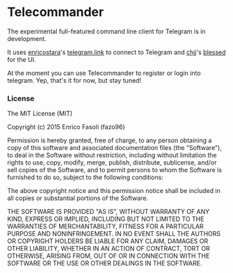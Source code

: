 # Telecommander

The experimental full-featured command line client for Telegram is in development.

It uses [enricostara](http://github.com/enricostara)'s [telegram.link](http://github.com/enricostara/telegram.link) to connect to Telegram and [chjj](http://github.com/chjj)'s [blessed](http://github.com/chjj/blessed) for the UI.

At the moment you can use Telecommander to register or login into telegram. Yep, that's it for now, but stay tuned!

### License

The MIT License (MIT)

Copyright (c) 2015 Enrico Fasoli (fazo96)

Permission is hereby granted, free of charge, to any person obtaining a copy
of this software and associated documentation files (the "Software"), to deal
in the Software without restriction, including without limitation the rights
to use, copy, modify, merge, publish, distribute, sublicense, and/or sell
copies of the Software, and to permit persons to whom the Software is
furnished to do so, subject to the following conditions:

The above copyright notice and this permission notice shall be included in
all copies or substantial portions of the Software.

THE SOFTWARE IS PROVIDED "AS IS", WITHOUT WARRANTY OF ANY KIND, EXPRESS OR
IMPLIED, INCLUDING BUT NOT LIMITED TO THE WARRANTIES OF MERCHANTABILITY,
FITNESS FOR A PARTICULAR PURPOSE AND NONINFRINGEMENT. IN NO EVENT SHALL THE
AUTHORS OR COPYRIGHT HOLDERS BE LIABLE FOR ANY CLAIM, DAMAGES OR OTHER
LIABILITY, WHETHER IN AN ACTION OF CONTRACT, TORT OR OTHERWISE, ARISING FROM,
OUT OF OR IN CONNECTION WITH THE SOFTWARE OR THE USE OR OTHER DEALINGS IN
THE SOFTWARE.
